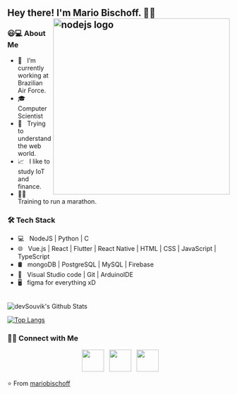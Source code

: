 <h2> Hey there! I'm Mario Bischoff. 🧛‍♂️
<img align="right" alt="nodejs logo" src="https://www.python.org/static/community_logos/python-logo-generic.svg" width="400"/>

<h3> 😃💻 About Me </h3>

- 💼 &nbsp; I’m currently working at Brazilian Air Force.
- 🎓 &nbsp; Computer Scientist 
- 🔭 &nbsp; Trying to understand the web world.
- 📈 &nbsp; I like to study IoT and finance.
- 🏃‍♂️ &nbsp; Training to run a marathon.

<h3>🛠 Tech Stack</h3>

- 💻 &nbsp; NodeJS | Python | C
- 🌐 &nbsp; Vue.js | React | Flutter | React Native | HTML | CSS | JavaScript | TypeScript
- 🛢 &nbsp; mongoDB | PostgreSQL | MySQL | Firebase
- 🔧 &nbsp; Visual Studio code | Git | ArduinoIDE
- 🖥 &nbsp; figma for everything xD

<br>

<img align="center" src="https://github-readme-stats.vercel.app/api?username=mariobischoff&include_all_commits=true&count_private=true&show_icons=true&line_height=20&title_color=7A7ADB&icon_color=2234AE&text_color=D3D3D3&bg_color=0,000000,130F40" alt="devSouvik's Github Stats">

</br>

[![Top Langs](https://github-readme-stats.vercel.app/api/top-langs/?username=mariobischoff&layout=compact&text_color=daf7dc&bg_color=151515)](https://github.com/mariobischoff/github-readme-stats)


<h3> 🤝🏻 Connect with Me </h3>

<p align="center">
&nbsp; <a href="https://twitter.com/mario93b" target="_blank" rel="noopener noreferrer"><img src="https://img.icons8.com/plasticine/100/000000/twitter.png" width="50" /></a>
&nbsp; <a href="https://www.linkedin.com/in/mario-bischoff-61788618b/" target="_blank" rel="noopener noreferrer"><img src="https://img.icons8.com/plasticine/100/000000/linkedin.png" width="50" /></a>
&nbsp; <a href="mailto:mariobischoffneto@gmail.com" target="_blank" rel="noopener noreferrer"><img src="https://img.icons8.com/plasticine/100/000000/gmail.png"  width="50" /></a>
</p>

⭐️ From [mariobischoff](https://github.com/mariobischoff)
